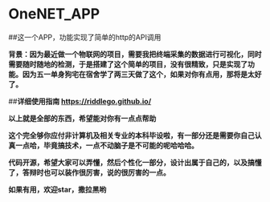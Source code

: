 # OneNET_APP

##这一个APP，功能实现了简单的http的API调用

**背景：因为最近做一个物联网的项目，需要我把终端采集的数据进行可视化，同时需要随时随地的检测，于是搭建了这个简单的项目，没有很精致，只是实现了功能。因为五一单身狗宅在宿舍学了两三天做了这个，如果对你有点用，那将是太好了。**

##**详细使用指南 https://riddlego.github.io/**

 **以上就是全部的东西，希望能对你有一点点帮助**

 **这个完全够你应付非计算机及相关专业的本科毕设啦，有一部分还是需要你自己认真一点哈，毕竟搞技术，一点不动脑子是不可能的呢哈哈哈。**

 **代码开源，希望大家可以弄懂，然后个性化一部分，设计出属于自己的，以及搞懂了，答辩时也可以装作很厉害，说的很厉害的一点。**

 **如果有用，欢迎star，撒拉黑哟**
